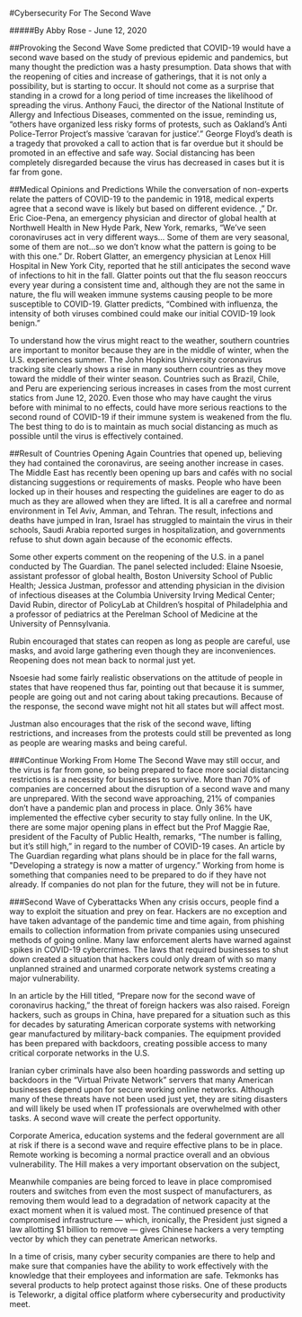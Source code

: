#Cybersecurity For The Second Wave

#####By Abby Rose - June 12, 2020

##Provoking the Second Wave
Some predicted that COVID-19 would have a second wave based on the study of previous epidemic and pandemics, but many thought the prediction was a hasty presumption. Data shows that with the reopening of cities and increase of gatherings, that it is not only a possibility, but is starting to occur. It should not come as a surprise that standing in a crowd for a long period of time increases the likelihood of spreading the virus. Anthony Fauci, the director of the National Institute of Allergy and Infectious Diseases, commented on the issue, reminding us, “others have organized less risky forms of protests, such as Oakland’s Anti Police-Terror Project’s massive ‘caravan for justice’.” George Floyd’s death is a tragedy that provoked a call to action that is far overdue but it should be promoted in an effective and safe way. Social distancing has been completely disregarded because the virus has decreased in cases but it is far from gone. 

##Medical Opinions and Predictions
While the conversation of non-experts relate the patters of COVID-19 to the pandemic in 1918, medical experts agree that a second wave is likely but based on different evidence. ,” Dr. Eric Cioe-Pena, an emergency physician and director of global health at Northwell Health in New Hyde Park, New York, remarks, “We’ve seen coronaviruses act in very different ways… Some of them are very seasonal, some of them are not…so we don’t know what the pattern is going to be with this one.” Dr. Robert Glatter, an emergency physician at Lenox Hill Hospital in New York City, reported that he still anticipates the second wave of infections to hit in the fall. Glatter points out that the flu season reoccurs every year during a consistent time and, although they are not the same in nature, the flu will weaken immune systems causing people to be more susceptible to COVID-19. Glatter predicts, “Combined with influenza, the intensity of both viruses combined could make our initial COVID-19 look benign.”

To understand how the virus might react to the weather, southern countries are important to monitor because they are in the middle of winter, when the U.S. experiences summer. The John Hopkins University coronavirus tracking site clearly shows a rise in many southern countries as they move toward the middle of their winter season. Countries such as Brazil, Chile, and Peru are experiencing serious increases in cases from the most current statics from June 12, 2020. Even those who may have caught the virus before with minimal to no effects, could have more serious reactions to the second round of COVID-19 if their immune system is weakened from the flu. The best thing to do is to maintain as much social distancing as much as possible until the virus is effectively contained. 

##Result of Countries Opening Again
Countries that opened up, believing they had contained the coronavirus, are seeing another increase in cases. The Middle East has recently been opening up bars and cafés with no social distancing suggestions or requirements of masks. People who have been locked up in their houses and respecting the guidelines are eager to do as much as they are allowed when they are lifted. It is all a carefree and normal environment in Tel Aviv, Amman, and Tehran. The result, infections and deaths have jumped in Iran, Israel has struggled to maintain the virus in their schools, Saudi Arabia reported surges in hospitalization, and governments refuse to shut down again because of the economic effects.

Some other experts comment on the reopening of the U.S. in a panel conducted by The Guardian. The panel selected included: Elaine Nsoesie, assistant professor of global health, Boston University School of Public Health; Jessica Justman, professor and attending physician in the division of infectious diseases at the Columbia University Irving Medical Center; David Rubin, director of PolicyLab at Children’s hospital of Philadelphia and a professor of pediatrics at the Perelman School of Medicine at the University of Pennsylvania. 

Rubin encouraged that states can reopen as long as people are careful, use masks, and avoid large gathering even though they are inconveniences. Reopening does not mean back to normal just yet. 

Nsoesie had some fairly realistic observations on the attitude of people in states that have reopened thus far, pointing out that because it is summer, people are going out and not caring about taking precautions. Because of the response, the second wave might not hit all states but will affect most. 

Justman also encourages that the risk of the second wave, lifting restrictions, and increases from the protests could still be prevented as long as people are wearing masks and being careful. 

###Continue Working From Home
The Second Wave may still occur, and the virus is far from gone, so being prepared to face more social distancing restrictions is a necessity for businesses to survive. More than 70% of companies are concerned about the disruption of a second wave and many are unprepared. With the second wave approaching, 21% of companies don’t have a pandemic plan and process in place. Only 36% have implemented the effective cyber security to stay fully online. In the UK, there are some major opening plans in effect but the Prof Maggie Rae, president of the Faculty of Public Health, remarks, “The number is falling, but it’s still high,” in regard to the number of COVID-19 cases. An article by The Guardian regarding what plans should be in place for the fall warns, "Developing a strategy is now a matter of urgency.” Working from home is something that companies need to be prepared to do if they have not already. If companies do not plan for the future, they will not be in future. 

###Second Wave of Cyberattacks
When any crisis occurs, people find a way to exploit the situation and prey on fear. Hackers are no exception and have taken advantage of the pandemic time and time again, from phishing emails to collection information from private companies using unsecured methods of going online. Many law enforcement alerts have warned against spikes in COVID-19 cybercrimes. The laws that required businesses to shut down created a situation that hackers could only dream of with so many unplanned strained and unarmed corporate network systems creating a major vulnerability. 

In an article by the Hill titled, “Prepare now for the second wave of coronavirus hacking,” the threat of foreign hackers was also raised. Foreign hackers, such as groups in China, have prepared for a situation such as this for decades by saturating American corporate systems with networking gear manufactured by military-back companies. The equipment provided has been prepared with backdoors, creating possible access to many critical corporate networks in the U.S. 

Iranian cyber criminals have also been hoarding passwords and setting up backdoors in the “Virtual Private Network” servers that many American businesses depend upon for secure working online networks. Although many of these threats have not been used just yet, they are siting disasters and will likely be used when IT professionals are overwhelmed with other tasks. A second wave will create the perfect opportunity. 

Corporate America, education systems and the federal government are all at risk if there is a second wave and require effective plans to be in place. Remote working is becoming a normal practice overall and an obvious vulnerability. The Hill makes a very important observation on the subject,

Meanwhile companies are being forced to leave in place compromised routers and switches from even the most suspect of manufacturers, as removing them would lead to a degradation of network capacity at the exact moment when it is valued most. The continued presence of that compromised infrastructure — which, ironically, the President just signed a law allotting $1 billion to remove — gives Chinese hackers a very tempting vector by which they can penetrate American networks. 

In a time of crisis, many cyber security companies are there to help and make sure that companies have the ability to work effectively with the knowledge that their employees and information are safe. Tekmonks has several products to help protect against those risks. One of these products is Teleworkr, a digital office platform where cybersecurity and productivity meet. 

